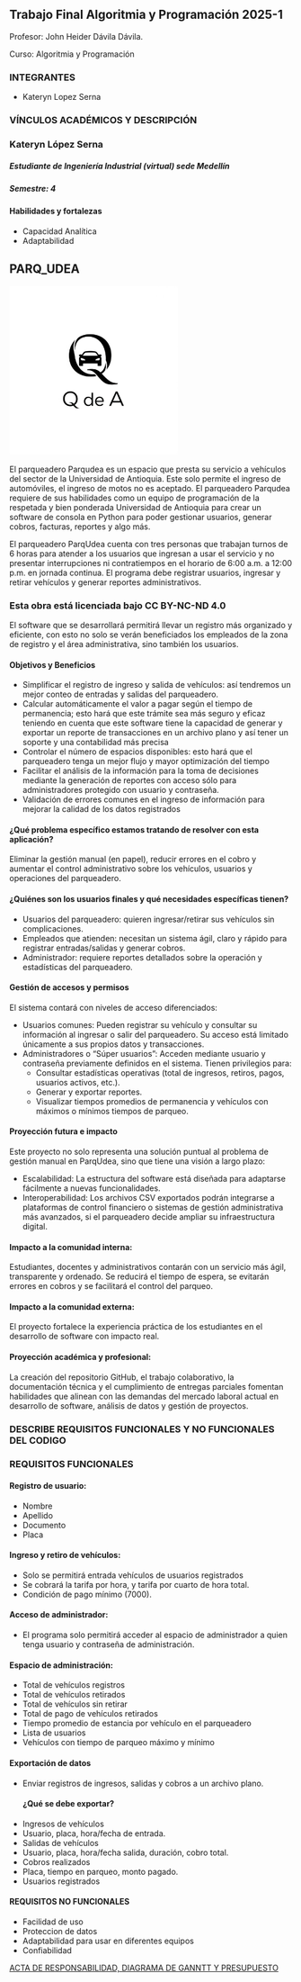 ## Trabajo Final Algoritmia y Programación 2025-1
Profesor: John Heider Dávila Dávila.

Curso: Algoritmia y Programación

### INTEGRANTES
* Kateryn Lopez Serna


### VÍNCULOS ACADÉMICOS Y DESCRIPCIÓN

### Kateryn López Serna
##### Estudiante de Ingeniería Industrial (virtual) sede Medellín
##### Semestre: 4

#### Habilidades y fortalezas
* Capacidad Analítica
* Adaptabilidad

## PARQ_UDEA

<img src="https://github.com/katerynlopez/Q-de-A/blob/main/QdeA%20logo.jpg" width="300" height="300">

El parqueadero Parqudea es un espacio que presta su servicio a vehículos del sector de la Universidad de Antioquia. Este solo permite el ingreso de automóviles, el ingreso de motos no es aceptado. El parqueadero Parqudea requiere de sus habilidades como un equipo de programación de la respetada y bien ponderada Universidad de Antioquia para crear un software de consola en Python para poder gestionar usuarios, generar cobros, facturas, reportes y algo más.

El parqueadero ParqUdea cuenta con tres personas que trabajan turnos de 6 horas para atender a los usuarios que ingresan a usar el servicio y no presentar interrupciones ni contratiempos en el horario de 6:00 a.m. a 12:00 p.m. en jornada continua. El programa debe registrar usuarios, ingresar y retirar vehículos y generar reportes administrativos. 


### Esta obra está licenciada bajo CC BY-NC-ND 4.0
El software que se desarrollará permitirá llevar un registro más organizado y eficiente, con esto no solo se verán beneficiados los empleados de la zona de registro y el área administrativa, sino también los usuarios.

#### Objetivos y Beneficios
*	Simplificar el registro de ingreso y salida de vehículos: así tendremos un mejor conteo de entradas y salidas del parqueadero.
*	Calcular automáticamente el valor a pagar según el tiempo de permanencia; esto hará que este trámite sea más seguro y eficaz teniendo en cuenta que este software tiene la capacidad de generar y exportar un reporte de transacciones en un archivo plano y así tener un soporte y una contabilidad más precisa 
*	Controlar el número de espacios disponibles:  esto hará que el parqueadero tenga un mejor flujo y mayor optimización del tiempo
*	Facilitar el análisis de la información para la toma de decisiones mediante la generación de reportes con acceso sólo para administradores protegido con usuario y contraseña.
*	Validación de errores comunes en el ingreso de información para mejorar la calidad de los datos registrados

#### ¿Qué problema específico estamos tratando de resolver con esta aplicación?
Eliminar la gestión manual (en papel), reducir errores en el cobro y aumentar el control administrativo sobre los vehículos, usuarios y operaciones del parqueadero.

#### ¿Quiénes son los usuarios finales y qué necesidades específicas tienen?
* Usuarios del parqueadero: quieren ingresar/retirar sus vehículos sin complicaciones.
* Empleados que atienden: necesitan un sistema ágil, claro y rápido para registrar entradas/salidas y generar cobros.
* Administrador: requiere reportes detallados sobre la operación y estadísticas del parqueadero.

#### Gestión de accesos y permisos
El sistema contará con niveles de acceso diferenciados:
* Usuarios comunes: Pueden registrar su vehículo y consultar su información al ingresar o salir del parqueadero. Su acceso está limitado únicamente a sus propios datos y transacciones.
* Administradores o “Súper usuarios”: Acceden mediante usuario y contraseña previamente definidos en el sistema. Tienen privilegios para:
    * Consultar estadísticas operativas (total de ingresos, retiros, pagos, usuarios activos, etc.).
    * Generar y exportar reportes.
    * Visualizar tiempos promedios de permanencia y vehículos con máximos o mínimos tiempos de parqueo.

#### Proyección futura e impacto
Este proyecto no solo representa una solución puntual al problema de gestión manual en ParqUdea, sino que tiene una visión a largo plazo:
* Escalabilidad: La estructura del software está diseñada para adaptarse fácilmente a nuevas funcionalidades.
* Interoperabilidad: Los archivos CSV exportados podrán integrarse a plataformas de control financiero o sistemas de gestión administrativa más avanzados, si el parqueadero decide ampliar su infraestructura digital.

#### Impacto a la comunidad interna:
Estudiantes, docentes y administrativos contarán con un servicio más ágil, transparente y ordenado. Se reducirá el tiempo de espera, se evitarán errores en cobros y se facilitará el control del parqueo.

#### Impacto a la comunidad externa:
El proyecto fortalece la experiencia práctica de los estudiantes en el desarrollo de software con impacto real.

#### Proyección académica y profesional:
La creación del repositorio GitHub, el trabajo colaborativo, la documentación técnica y el cumplimiento de entregas parciales fomentan habilidades que alinean con las demandas del mercado laboral actual en desarrollo de software, análisis de datos y gestión de proyectos.


### DESCRIBE REQUISITOS FUNCIONALES Y NO FUNCIONALES DEL CODIGO

### REQUISITOS FUNCIONALES 

#### Registro de usuario:
* Nombre
* Apellido
* Documento
* Placa

#### Ingreso y retiro de vehículos:
* Solo se permitirá entrada vehículos de usuarios registrados
* Se cobrará la tarifa por hora, y tarifa por cuarto de hora total.
* Condición de pago mínimo (7000).

#### Acceso de administrador: 
* El programa solo permitirá acceder al espacio de administrador a quien tenga usuario y contraseña de administración.

#### Espacio de administración:
* Total de vehículos registros
* Total de vehículos retirados
* Total de vehículos sin retirar
* Total de pago de vehículos retirados
* Tiempo promedio de estancia por vehículo en el parqueadero
* Lista de usuarios
* Vehículos con tiempo de parqueo máximo y mínimo

#### Exportación de datos
* Enviar registros de ingresos, salidas y cobros a un archivo plano.
  #### ¿Qué se debe exportar?
* Ingresos de vehículos
* Usuario, placa, hora/fecha de entrada.
* Salidas de vehículos
* Usuario, placa, hora/fecha salida, duración, cobro total.
* Cobros realizados
* Placa, tiempo en parqueo, monto pagado.
* Usuarios registrados


#### REQUISITOS NO FUNCIONALES 
* Facilidad de uso
* Proteccion de datos
* Adaptabilidad para usar en diferentes equipos
* Confiabilidad


[ACTA DE RESPONSABILIDAD, DIAGRAMA DE GANNTT Y PRESUPUESTO](https://github.com/Alexandra-vasquez/Trabajo-final-_1/blob/main/ACTA%20DE%20RESPONSABILIDAD.pdf)


